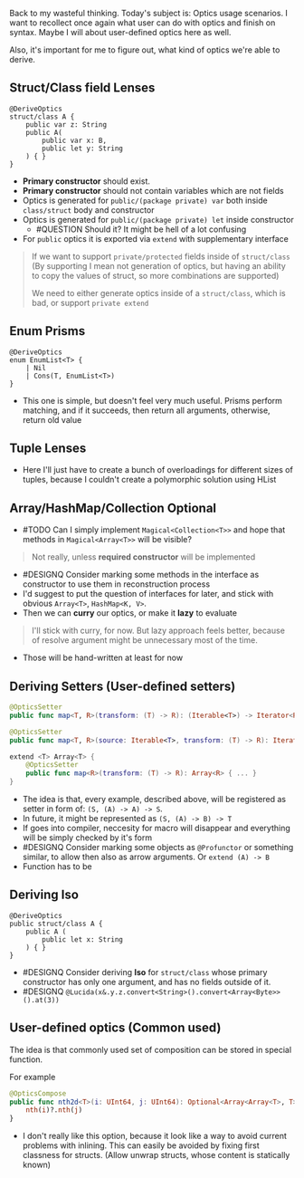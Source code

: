 Back to my wasteful thinking. Today's subject is: Optics usage scenarios. I want to recollect once again what user can do with optics and finish on syntax. Maybe I will about user-defined optics here as well.

Also, it's important for me to figure out, what kind of optics we're able to derive.

## Struct/Class field Lenses
```
@DeriveOptics
struct/class A {
	public var z: String
	public A(
		public var x: B,
		public let y: String
	) { }
}
```
- **Primary constructor** should exist.
- **Primary constructor** should not contain variables which are not fields
- Optics is generated for `public/(package private) var` both inside `class/struct` body and constructor
- Optics is generated for `public/(package private) let` inside constructor
	- #QUESTION Should it? It might be hell of a lot confusing
- For `public` optics it is exported via `extend` with supplementary interface

> If we want to support `private/protected` fields inside of `struct/class` (By supporting I mean not generation of optics, but having an ability to copy the values of struct, so more combinations are supported)
> 
>  We need to either generate optics inside of a `struct/class`, which is bad, or support `private extend`
## Enum Prisms
```
@DeriveOptics
enum EnumList<T> {
	| Nil
	| Cons(T, EnumList<T>)
}
```
 - This one is simple, but doesn't feel very much useful. Prisms perform matching, and if it succeeds, then return all arguments, otherwise, return old value
## Tuple Lenses

- Here I'll just have to create a bunch of overloadings for different sizes of tuples, because I couldn't create a polymorphic solution using HList
## Array/HashMap/Collection Optional
- #TODO  Can I simply implement `Magical<Collection<T>>` and hope that methods in `Magical<Array<T>>` will be visible?
> Not really, unless **required constructor** will be implemented
- #DESIGNQ Consider marking some methods in the interface as constructor to use them in reconstruction process
- I'd suggest to put the question of interfaces for later, and stick with obvious `Array<T>`, `HashMap<K, V>`.
- Then we can **curry** our optics, or make it **lazy** to evaluate
> I'll stick with curry, for now. But lazy approach feels better, because of resolve argument might be unnecessary most of the time.
- Those will be hand-written at least for now
## Deriving Setters (User-defined setters)

```swift
@OpticsSetter
public func map<T, R>(transform: (T) -> R): (Iterable<T>) -> Iterator<R> { ... }

@OpticsSetter
public func map<T, R>(source: Iterable<T>, transform: (T) -> R): Iterator<R> { ... }

extend <T> Array<T> {
	@OpticsSetter
	public func map<R>(transform: (T) -> R): Array<R> { ... }
}
```

- The idea is that, every example, described above, will be registered as setter in form of:
`(S, (A) -> A) -> S`.
- In future, it might be represented as `(S, (A) -> B) -> T`
- If goes into compiler, neccesity for macro will disappear and everything will be simply checked by it's form
- #DESIGNQ Consider marking some objects as `@Profunctor` or something similar, to allow then also as arrow arguments. Or `extend (A) -> B`
- Function has to be 

## Deriving Iso
```
@DeriveOptics
public struct/class A {
	public A (
		public let x: String
	) { }
}
```
- #DESIGNQ Consider deriving **Iso** for `struct/class` whose primary constructor has only one argument, and has no fields outside of it.
- #DESIGNQ `@Lucida(x&.y.z.convert<String>().convert<Array<Byte>>().at(3))`

## User-defined optics (Common used)

The idea is that commonly used set of composition can be stored in special function.

For example
```swift
@OpticsCompose
public func nth2d<T>(i: UInt64, j: UInt64): Optional<Array<Array<T>, T> {
	nth(i)?.nth(j)
}
```

- I don't really like this option, because it look like a way to avoid current problems with inlining. This can easily be avoided by fixing first classness for structs. (Allow unwrap structs, whose content is statically known)